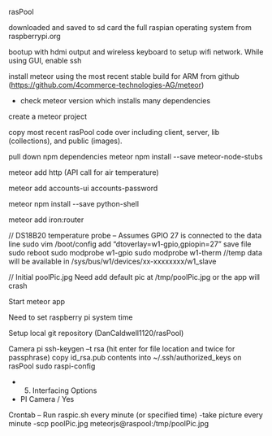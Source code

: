 rasPool

downloaded and saved to sd card the full raspian operating system from raspberrypi.org

bootup with hdmi output and wireless keyboard to setup wifi network.  While using GUI, enable ssh

install meteor using the most recent stable build for ARM from github (https://github.com/4commerce-technologies-AG/meteor)
-	check meteor version which installs many dependencies

create a meteor project

copy most recent rasPool code over including client, server, lib (collections), and public (images).

pull down npm dependencies
meteor npm install --save meteor-node-stubs

meteor add http (API call for air temperature)

meteor add accounts-ui accounts-password

meteor npm install --save python-shell

meteor add iron:router

// DS18B20 temperature probe – Assumes GPIO 27 is connected to the data line
sudo vim /boot/config
add “dtoverlay=w1-gpio,gpiopin=27” 
save file
sudo reboot
sudo modprobe w1-gpio
sudo modprobe w1-therm
//temp data will be available in /sys/bus/w1/devices/xx-xxxxxxxx/w1_slave

// Initial poolPic.jpg
Need add default pic at /tmp/poolPic.jpg or the app will crash


Start meteor app


Need to set raspberry pi system time

Setup local git repository (DanCaldwell1120/rasPool)


Camera pi
ssh-keygen –t rsa (hit enter for file location and twice for passphrase)
copy id_rsa.pub contents into ~/.ssh/authorized_keys on rasPool
sudo raspi-config
-	5. Interfacing Options
-	PI Camera / Yes

Crontab – Run raspic.sh every minute (or specified time)
-take picture every minute 
-scp poolPic.jpg meteorjs@raspool:/tmp/poolPic.jpg


